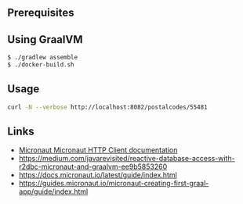 ## Prerequisites

## Using GraalVM

```bash
$ ./gradlew assemble
$ ./docker-build.sh
```

## Usage

```bash
curl -N --verbose http://localhost:8082/postalcodes/55481
```

## Links

- [Micronaut Micronaut HTTP Client documentation](https://docs.micronaut.io/latest/guide/index.html#httpClient)
- https://medium.com/javarevisited/reactive-database-access-with-r2dbc-micronaut-and-graalvm-ee9b5853260
- https://docs.micronaut.io/latest/guide/index.html
- https://guides.micronaut.io/micronaut-creating-first-graal-app/guide/index.html